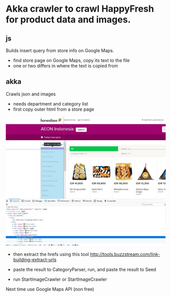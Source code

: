 # Akka crawler to crawl HappyFresh for product data and images.

## js

Builds insert query from store info on Google Maps.

- find store page on Google Maps, copy its text to the file
- one or two differs in where the text is copied from

## akka
Crawls json and images


- needs department and category list
- first copy outer html from a store page

![Honestbee Store](honestbee01.jpg)

- then extract the hrefs using this tool http://tools.buzzstream.com/link-building-extract-urls

- paste the result to CategoryParser, run, and paste the result to Seed

- run StartImageCrawler or StartImageCrawler

Next time use Google Maps API (non free)